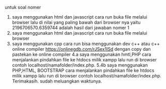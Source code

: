 untuk soal nomer 
 1. saya menggunakan html dan  javascript cara run buka file melalui browser lalu di nilai yang paling bawah dari browser nya yaitu 2196706570.6359744 adalah hasil dari jawaban nomer 1
 2. saya  menggunakan html dan  javascript cara run buka file melalui browser
3. saya menggunakan cpp cara run bisa menggunakan dev c++ atau c++ online compiler https://onlinegdb.com/rJSex1ISd dengan copy dan pastekan ke online compiler
4.a saya  menggunakan hmtl,PHP cara menjalankan pindahkan file ke htdocs milik xampp lalu run  di browser contoh localhost/namafolder/index.php.
5.4b saya menggunakan PHP,HTML,  BOOTSTRAP  cara menjalankan pindahkan file ke htdocs milik xampp lalu run  di browser contoh localhost/namafolder/index.php.
Terimakasih. sudah meluangkan waktunya.
 
